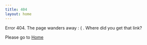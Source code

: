 ```yaml
---
title: 404
layout: home
---
```


Error 404. The page wanders away : ( . Where did you get that link?

Please go to [Home](/) 

